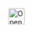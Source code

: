 <a href="https://idx.google.com/new?template=https%3A%2F%2Fgithub.com%2Fv01p3%2FIDX-templates%2Ftree%2Fmain%2Fgohugo" target ="_blank">
  <img
    height="32"
    alt="Open in IDX"
    src="https://cdn.idx.dev/btn/open_dark_32@2x.png">
</a>
